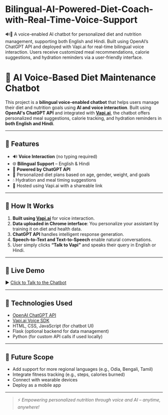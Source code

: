 # Bilingual-AI-Powered-Diet-Coach-with-Real-Time-Voice-Support
🔊💬 A voice-enabled AI chatbot for personalized diet and nutrition management, supporting both English and Hindi. Built using OpenAI’s ChatGPT API and deployed with Vapi.ai for real-time bilingual voice interaction. Users receive customized meal recommendations, calorie suggestions, and hydration reminders via a user-friendly interface.

# 🥗 AI Voice-Based Diet Maintenance Chatbot

This project is a **bilingual voice-enabled chatbot** that helps users manage their diet and nutrition goals using **AI and voice interaction**. Built using **OpenAI's ChatGPT API** and integrated with **[Vapi.ai](https://vapi.ai)**, the chatbot offers personalized meal suggestions, calorie tracking, and hydration reminders in **both English and Hindi**.

---

## 🌟 Features

- 🔊 **Voice Interaction** (no typing required)
- 🌐 **Bilingual Support** – English & Hindi
- 🧠 **Powered by ChatGPT API**
- 🍛 Personalized diet plans based on age, gender, weight, and goals
- 💧 Hydration and meal timing suggestions
- 🎯 Hosted using Vapi.ai with a shareable link

---

## 🚀 How It Works

1. **Built using [Vapi.ai](https://vapi.ai)** for voice interaction.
2. **Data uploaded in Chrome interface**: You personalize your assistant by training it on diet and health data.
3. **ChatGPT API** handles intelligent response generation.
4. **Speech-to-Text and Text-to-Speech** enable natural conversations.
5. User simply clicks **“Talk to Vapi”** and speaks their query in English or Hindi.

---

## 🔗 Live Demo

▶️ [Click to Talk to the Chatbot](https://vapi.ai?demo=true&shareKey=9fd88c16-fb27-4c26-8baf-14fd8f737f3c&assistantId=e28f8198-431f-44b5-af46-d448ae273da8)

---

## 🧠 Technologies Used

- [OpenAI ChatGPT API](https://platform.openai.com/docs)
- [Vapi.ai Voice SDK](https://vapi.ai)
- HTML, CSS, JavaScript (for chatbot UI)
- Flask (optional backend for data management)
- Python (for custom API calls if used locally)

---

## 🔮 Future Scope

- Add support for more regional languages (e.g., Odia, Bengali, Tamil)
- Integrate fitness tracking (e.g., steps, calories burned)
- Connect with wearable devices
- Deploy as a mobile app

---

> ⚡ *Empowering personalized nutrition through voice and AI – anytime, anywhere!*

